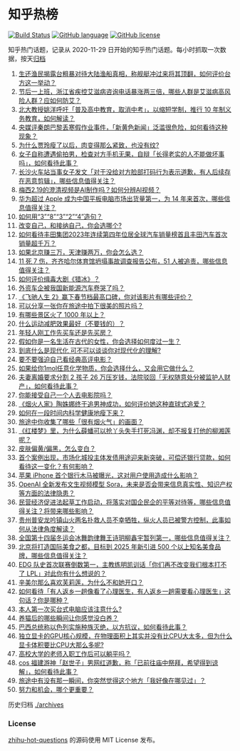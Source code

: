 # 知乎热榜
[![Build Status](https://github.com/ToWeLong/zhihu-hot-questions/workflows/CI/badge.svg)](https://github.com/ToWeLong/zhihu-hot-questions/actions)
[![GitHub language](https://img.shields.io/badge/language-golang-orange.svg)](https://golang.org/)
[![GitHub license](https://img.shields.io/github/license/ToWeLong/zhihu-hot-questions)](https://github.com/ToWeLong/zhihu-hot-questions/blob/main/LICENSE)

知乎热门话题，记录从 2020-11-29 日开始的知乎热门话题。每小时抓取一次数据，按天[归档](./archives)

<!-- BEGIN -->

1. [生还渔民揭露台粗暴对待大陆渔船真相，称舰艇冲过来将其顶翻，如何评价台方这一举动？](https://www.zhihu.com/question/645231586)
1. [节后一上班，浙江省疾控艾滋病咨询电话暴涨两三倍，哪些人群是艾滋病高风险人群？应如何防艾？](https://www.zhihu.com/question/645163099)
1. [北大教授姚洋呼吁「普及高中教育，取消中考」，以缩短学制，推行 10 年制义务教育，如何解读？](https://www.zhihu.com/question/645214928)
1. [央媒评秦朗巴黎丢寒假作业事件，「新黄色新闻」泛滥很危险，如何看待这种现象？](https://www.zhihu.com/question/645180645)
1. [为什么贾玲瘦了以后，肉变得那么紧致，也没有纹?](https://www.zhihu.com/question/643962948)
1. [女子自称遭遇偷拍男，检查对方手机无果，自辩「长得老实的人不能做坏事吗」，如何看待此事？](https://www.zhihu.com/question/645236828)
1. [长沙火车站当事女子发文「对于没给对方脸部打码行为表示道歉，有人后续存在恶意剪辑」，哪些信息值得关注？](https://www.zhihu.com/question/645245685)
1. [梅西2.19的澄清视频是AI制作吗？如何分辨AI视频？](https://www.zhihu.com/question/645069026)
1. [华为超过 Apple 成为中国平板电脑市场出货量第一，为 14 年来首次，哪些信息值得关注？](https://www.zhihu.com/question/645212838)
1. [如何用“3”“8”“3”“2”“4”造句？](https://www.zhihu.com/question/645117466)
1. [改变自己，和接纳自己，你会选哪个?](https://www.zhihu.com/question/644763673)
1. [如何看待丰田集团2023年连续第四年位居全球汽车销量榜首且丰田汽车首次销量超千万？](https://www.zhihu.com/question/641951217)
1. [如果北京赚三万，天津赚两万，你会怎么选？](https://www.zhihu.com/question/644864248)
1. [11 死 7 伤，齐齐哈尔体育馆坍塌事故调查报告公布，51 人被追责，哪些信息值得关注？](https://www.zhihu.com/question/645205550)
1. [如何评价缉毒大剧《猎冰》？](https://www.zhihu.com/question/644855545)
1. [外资车企被我国新能源汽车卷哭了吗？](https://www.zhihu.com/question/639536083)
1. [《飞驰人生 2》赢下春节档最高口碑，你对该影片有哪些评价？](https://www.zhihu.com/question/644010577)
1. [可以分享一张你在旅途中拍下很美的照片吗？](https://www.zhihu.com/question/641372697)
1. [有哪些景区火了 1000 年以上？](https://www.zhihu.com/question/642213061)
1. [什么运动减肥效果最好（不要钱的）？](https://www.zhihu.com/question/643019638)
1. [年轻人刚工作先买车还是先买房？](https://www.zhihu.com/question/645170291)
1. [假如你是一名生活在古代的女性，你会选择如何度过一生？](https://www.zhihu.com/question/363225281)
1. [到底什么是现代化 可不可以谈谈你对现代化的理解?](https://www.zhihu.com/question/387105328)
1. [要不要强迫自己看经典高评电影？](https://www.zhihu.com/question/636917211)
1. [如果给你1mol任意化学物质，你会选择什么，又会用它做什么？](https://www.zhihu.com/question/644440765)
1. [夫妻离婚要求分割 2 孩子 26 万压岁钱，法院驳回「无权随意处分被监护人财产」，如何看待此事？](https://www.zhihu.com/question/645160855)
1. [你能接受自己一个人去电影院吗？](https://www.zhihu.com/question/636740469)
1. [《烟火人家》陶姝娜终于追男神成功，如何评价她这种直球式追爱？](https://www.zhihu.com/question/645180758)
1. [如何在一段时间内科学健康地瘦下来？](https://www.zhihu.com/question/643670054)
1. [旅途中你收集了哪些「很有烟火气」的画面？](https://www.zhihu.com/question/642213021)
1. [《红楼梦》里，为什么薛蟠可以抢丫头失手打死冯渊，却不报复打他的柳湘莲呢？](https://www.zhihu.com/question/420874274)
1. [皮肤偏黄/偏黑，怎么变白？](https://www.zhihu.com/question/640971541)
1. [首个案例出现，市场化城投主体发债用途迎来新突破，可偿还银行贷款，如何看待这一变化？有何影响？](https://www.zhihu.com/question/644854674)
1. [苹果 iPhone 首个银行木马被曝光，这对用户使用造成什么影响？](https://www.zhihu.com/question/644595000)
1. [OpenAI 全新发布文生视频模型 Sora，未来是否会带来信息真实性、知识产权等方面的法律隐患？](https://www.zhihu.com/question/645025303)
1. [民营经济促进法起草工作启动，将落实对国企民企的平等对待等，哪些信息值得关注？将带来哪些影响？](https://www.zhihu.com/question/645233003)
1. [贵州普安龙吟镇山火两名扑救人员不幸牺牲，纵火人员已被警方控制，此事如何从法律角度解读？](https://www.zhihu.com/question/645229866)
1. [全国第十四届冬运会冰舞韵律舞王诗玥柳鑫宇暂列第一，哪些信息值得关注？](https://www.zhihu.com/question/645225918)
1. [北京将打造国际美食之都，目标到 2025 年新引进 500 个以上知名美食品牌，哪些信息值得关注？](https://www.zhihu.com/question/645057026)
1. [EDG 队史首次联赛倒数第一，主教练明凯训话「你们再不改变我们根本打不了 LPL」对此你有什么想说的？](https://www.zhihu.com/question/645024909)
1. [辛美尔那么喜欢芙莉莲，为什么不和她开口？](https://www.zhihu.com/question/644629816)
1. [如何看待「有人返乡一趟像看了心理医生，有人返乡一趟需要看心理医生」这句话？你是哪种？](https://www.zhihu.com/question/644764783)
1. [本人第一次买台式电脑应该注意什么?](https://www.zhihu.com/question/641347078)
1. [养猫后的哪些瞬间让你感觉没白养？](https://www.zhihu.com/question/644850704)
1. [巴西总统称以色列实施种族灭绝，以方抗议，如何看待此事？](https://www.zhihu.com/question/644843531)
1. [独立显卡的GPU核心规模，在物理面积上其实并没有比CPU大太多，但为什么显卡体积要比CPU大那么多呢?](https://www.zhihu.com/question/641677761)
1. [高校大学的老师入职工作后可以躺平吗？](https://www.zhihu.com/question/644565153)
1. [cos 福建游神「赵世子」男网红道歉，称「已前往庙中祭拜，希望得到谅解」，如何看待此事？](https://www.zhihu.com/question/645079935)
1. [旅途中有没有那一瞬间，你突然觉得这个地方「我好像在哪见过」？](https://www.zhihu.com/question/642212900)
1. [努力和机会，哪个更重要？](https://www.zhihu.com/question/645001227)

<!-- END -->

历史归档 [./archives](./archives)


### License
[zhihu-hot-questions](https://github.com/towelong/zhihu-hot-questions) 的源码使用 MIT License 发布。